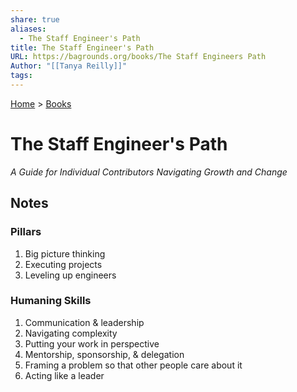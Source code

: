 ```yaml
---  
share: true  
aliases:  
  - The Staff Engineer's Path  
title: The Staff Engineer's Path  
URL: https://bagrounds.org/books/The Staff Engineers Path  
Author: "[[Tanya Reilly]]"  
tags:   
---  
```

[Home](../index.md) > [Books](./index.md)  
# The Staff Engineer's Path  
_A Guide for Individual Contributors Navigating Growth and Change_  
  
## Notes  
### Pillars  
1. Big picture thinking  
2. Executing projects  
3. Leveling up engineers  
  
### Humaning Skills  
1. Communication & leadership  
2. Navigating complexity  
3. Putting your work in perspective  
4. Mentorship, sponsorship, & delegation  
5. Framing a problem so that other people care about it  
6. Acting like a leader  
  

